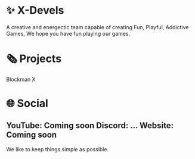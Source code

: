# ✨ X-Devels
A creative and energectic team capable of creating Fun, Playful, Addictive Games, We hope you have fun playing our games.
# 🗞️ Projects
Blockman X
# 🌐 Social
YouTube: Coming soon
Discord: ...
Website: Coming soon
--------------------
We like to keep things simple as possible.
